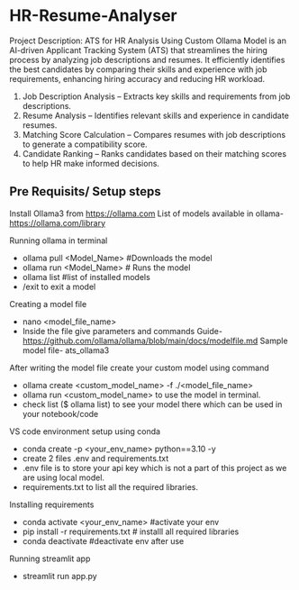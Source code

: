 # HR-Resume-Analyser

Project Description:
ATS for HR Analysis Using Custom Ollama Model is an AI-driven Applicant Tracking System (ATS) that streamlines the hiring process by analyzing job descriptions and resumes. It efficiently identifies the best candidates by comparing their skills and experience with job requirements, enhancing hiring accuracy and reducing HR workload.

1. Job Description Analysis – Extracts key skills and requirements from job descriptions.
2. Resume Analysis – Identifies relevant skills and experience in candidate resumes.
3. Matching Score Calculation – Compares resumes with job descriptions to generate a compatibility score.
4. Candidate Ranking – Ranks candidates based on their matching scores to help HR make informed decisions.

## Pre Requisits/ Setup steps
Install Ollama3 from https://ollama.com
List of models available in ollama- https://ollama.com/library

Running ollama in terminal
- ollama pull <Model_Name> #Downloads the model
- ollama run <Model_Name> # Runs the model
- ollama list #list of installed models
- /exit to exit a model

Creating a model file
- nano <model_file_name>
- Inside the file give parameters and commands Guide- https://github.com/ollama/ollama/blob/main/docs/modelfile.md
Sample model file- ats_ollama3

After writing the model file create your custom model using command
- ollama create <custom_model_name> -f ./<model_file_name>
- ollama run <custom_model_name> to use the model in terminal.
- check list ($ ollama list) to see your model there which can be used in your notebook/code

VS code environment setup using conda
- conda create -p <your_env_name> python==3.10 -y
- create 2 files .env and requirements.txt
- .env file is to store your api key which is not a part of this project as we are using local model.
- requirements.txt to list all the required libraries.

Installing requirements
- conda activate <your_env_name> #activate your env
- pip install -r requirements.txt # installl all required libraries
- conda deactivate #deactivate env after use

Running streamlit app
- streamlit run app.py 
